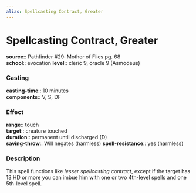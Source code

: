 ```yaml
---
alias: Spellcasting Contract, Greater
---
```


# Spellcasting Contract, Greater 

**source**:: Pathfinder \#29: Mother of Flies pg. 68  
**school**:: evocation
**level**:: cleric 9, oracle 9 (Asmodeus)

### Casting 

**casting-time**:: 10 minutes  
**components**:: V, S, DF

### Effect 

**range**:: touch  
**target**:: creature touched  
**duration**:: permanent until discharged (D)  
**saving-throw**:: Will negates (harmless)
**spell-resistance**:: yes (harmless)

### Description 

This spell functions like *lesser spellcasting contract*, except if the target has 13 HD or more you can imbue him with one or two 4th-level spells and one 5th-level spell.
